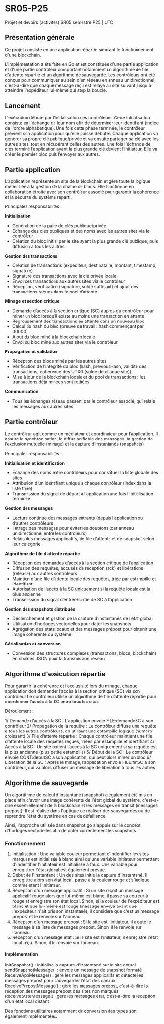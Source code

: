 # SR05-P25
Projet et devoirs (activités) SR05 semestre P25 | UTC

## Présentation générale

Ce projet consiste en une application répartie simulant le fonctionnement d'une blockchain. 

L'implémentation a été faite en Go et est constituée d'une partie application et d'une partie contrôleur comportant notamment un algorithme de file d'attente répartie et un algorithme de sauvegarde. Les contrôleurs ont été conçus pour communiquer au sein d'un réseau en anneau unidirectionnel, c'est-à-dire que chaque message reçu est relayé au site suivant jusqu'à atteindre l'expéditeur lui-même qui stop la boucle.

## Lancement
L'exécution débute par l'initialisation des contrôleurs. Cette initialisation consiste en l'échange de leur nom afin de déterminer leur identifiant (indice de l'ordre alphabétique). Une fois cette phase terminée, le contrôleur prévient son application pour qu'elle puisse débuter. Chaque application va génèrer sa propre clé publique/privée et va ensuite partager sa clé avec les autres sites, tout en récupérant celles des autres. Une fois l'échange de clés terminé l’application ayant la plus grande clé devient l’initiateur. Elle va créer le premier bloc puis l’envoyer aux autres. 
   
## Partie application
L’application représente un site de la blockchain et gère toute la logique métier liée à la gestion de la chaîne de blocs.
Elle fonctionne en collaboration étroite avec son contrôleur associé pour garantir la cohérence et la sécurité du système réparti.

Principales responsabilités :

**Initialisation**
- Génération de la paire de clés publique/privée
- Échange des clés publiques et des noms avec les autres sites via le contrôleur
- Création du bloc initial par le site ayant la plus grande clé publique, puis diffusion à tous les autres

**Gestion des transactions**
- Création de transactions (expéditeur, destinataire, montant, timestamp, signature)
- Signature des transactions avec la clé privée locale
- Envoi des transactions aux autres sites via le contrôleur
- Réception, vérification (signature, solde suffisant) et ajout des transactions reçues dans le pool d’attente

**Minage et section critique**
- Demande d’accès à la section critique (SC) auprès du contrôleur pour miner un bloc lorsqu'il existe au moins une transaction en attente
- Regroupement des transactions en attente dans un nouveau bloc
- Calcul du hash du bloc (preuve de travail : hash commençant par 00000)
- Ajout du bloc miné à la blockchain locale
- Envoi du bloc miné aux autres sites via le contrôleur

**Propagation et validation**
- Réception des blocs minés par les autres sites
- Vérification de l’intégrité du bloc (hash, previousHash, validité des transactions, cohérence des UTXO (solde de chaque site))
- Mise à jour de la blockchain locale et du pool de transactions : les transactions déjà minées sont retirées

**Communication**
- Tous les échanges réseau passent par le contrôleur associé, qui relaie les messages aux autres sites

## Partie contrôleur

Le contrôleur agit comme un médiateur et coordinateur pour l’application.
Il assure la synchronisation, la diffusion fiable des messages, la gestion de l’exclusion mutuelle (minage) et la capture d’instantanés (snapshots)

Principales responsabilités :

**Initialisation et identification**
- Échange des noms entre contrôleurs pour constituer la liste globale des sites
- Attribution d’un identifiant unique à chaque contrôleur (index dans la liste triée)
- Transmission du signal de départ à l’application une fois l’initialisation terminée

**Gestion des messages**
- Lecture continue des messages entrants (depuis l’application ou d’autres contrôleurs
- Filtrage des messages pour éviter les doublons (car anneau unidirectionnel entre les controleurs)
- Relais des messages applicatifs, de file d’attente et de snapshot selon leur catégorie

**Algorithme de file d’attente répartie**
- Réception des demandes d’accès à la section critique de l’application
- Diffusion des requêtes, accusés de réception (ack) et libérations (release) aux autres contrôleurs
- Maintien d’une file d’attente locale des requêtes, triée par estampille et identifiant
- Autorisation de l’accès à la SC uniquement si la requête locale est la plus ancienne
- Transmission du signal d’entrée/sortie de SC à l’application

**Gestion des snapshots distribués**
- Déclenchement et gestion de la capture d’instantanés de l’état global
- Utilisation d’horloges vectorielles pour dater les snapshots
- Agrégation des états locaux et des messages prépost pour obtenir une image cohérente du système

**Sérialisation et conversion**
- Conversion des structures complexes (transactions, blocs, blockchain) en chaînes JSON pour la transmission réseau

## Algorithme d'exécution répartie

Pour garantir la cohérence et l’exclusivité lors du minage, chaque application doit demander l’accès à la section critique (SC) via son contrôleur
Le contrôleur utilise un algorithme de file d’attente répartie pour coordonner l’accès à la SC entre tous les sites

Déroulement :

1/ Demande d’accès à la SC :
L’application envoie FILE:demandeSC à son contrôleur
2/ Propagation de la requête :
Le contrôleur diffuse une requête à tous les autres contrôleurs, en utilisant une estampille logique (numéro croissant)
3/ File d’attente répartie :
Chaque contrôleur maintient une file d’attente locale des requêtes reçues, triées par estampille et identifiant
4/ Accès à la SC :
Un site obtient l’accès à la SC uniquement si sa requête est la plus ancienne (plus petite estampille)
5/ Début de la SC :
Le contrôleur envoie CONT:debutSC à son application, qui peut alors miner un bloc
6/ Libération de la SC :
Après le minage, l’application envoie FILE:finSC à son contrôleur, qui va alors diffuser un message de libération à tous les autres

## Algorithme de sauvegarde

Un algortithme de calcul d'instantané (snapshot) a également été mis en place afin d'avoir une image cohérente de l'état global du système, c'est-à-dire essentiellement de la blockchain et les messages en transit (messages prepost). Il est réalisé dans l'optique de réaliser des sauvegardes ou de reprendre l'état du système en cas de défaillance. 

Ainsi, l'approche utilisée dans snapshot.go s'appuie sur le concept d'horloges vectorielles afin de dater correctement les snapshots.

### Fonctionnement 

1. Initialisation : Une variable couleur permettant d'indentifier les sites marqués est initialisée à blanc ainsi qu'une variable initiateur permettant d'indentifier l'initiateur est initialisée à faux. Une variable pour enregistrer l'état global est également prévue.
2. Début de l'instantané : Un des sites initie la capture d'instantané. Il enregistre alors son état local, passe à la couleur rouge et s'indique comme étant l'initiateur. 
3. Réception d'un message applicatif :
   Si un site reçoit un message applicatif rouge alors que lui-même est blanc, il passe sa couleur à rouge et enregistre son état local.
   Sinon, si la couleur de l'expéditeur est blanc et que lui-même est rouge (message envoyé avant que l'expéditeur n'ait pris son instantané), il considère que c'est un message prepost et le renvoie sur l'anneau.
4. Réception d'un message prepost :
   Si le site est l'initiateur, il ajoute le message à sa liste de messages prepost.
   Sinon, il le renvoie sur l'anneau. 
6. Réception d'un message état :
   Si le site est l'initiateur, il enregistre l'état local reçu.
   Sinon, il le renvoie sur l'anneau. 

#### Implémentation

InitSnapshot() : initialise la capture d'instantané sur le site actuel
sendSnapshotMessage() : envoie un message de snapshot formaté
ReceiveAppMessage() : gère les messages applicatifs et détecte les messages prepost pour sauvegarder l'état des canaux
ReceivePrepostMessage() : gère les messages prepost, c'est-à-dire la réception des messages prepost des sites non marqués
ReceiveStateMessage() : gère les messages état, c'est-à-dire la réception d'un état local distant

Des fonctions utilitaires notamment de conversion des types sont également implémentées. 
